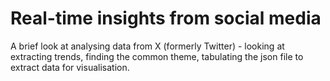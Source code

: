 # Real-time insights from social media

A brief look at analysing data from X (formerly Twitter) - looking at extracting trends, finding the common theme, tabulating the json file to extract data for visualisation. 
